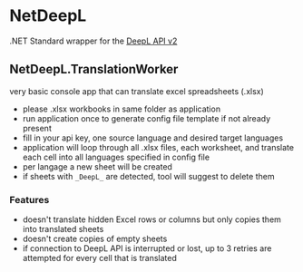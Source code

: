 # NetDeepL

.NET Standard wrapper for the [DeepL API v2](www.deepl.com/docs-api)

## NetDeepL.TranslationWorker

very basic console app that can translate excel spreadsheets (.xlsx)

* please .xlsx workbooks in same folder as application
* run application once to generate config file template if not already present
* fill in your api key, one source language and desired target languages
* application will loop through all .xlsx files, each worksheet, and translate each cell into all languages specified in config file
* per langage a new sheet will be created
* if sheets with `_DeepL_` are detected, tool will suggest to delete them

### Features

* doesn't translate hidden Excel rows or columns but only copies them into translated sheets
* doesn't create copies of empty sheets
* if connection to DeepL API is interrupted or lost, up to 3 retries are attempted for every cell that is translated
